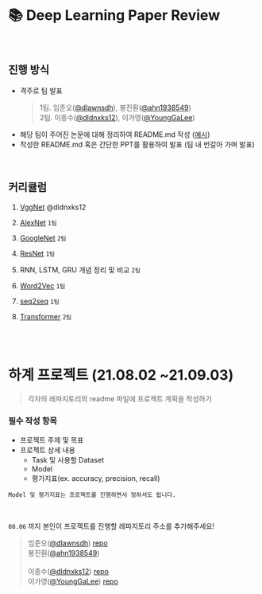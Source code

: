 # 📚 Deep Learning Paper Review

<br>

## 진행 방식

- 격주로 팀 발표
    > 1팀. 임준오([@dlawnsdh](https://github.com/dlawnsdh)), 봉진훤([@ahn1938549](https://github.com/ahn1938549)) <br>
    > 2팀. 이종수([@dldnxks12](https://github.com/dldnxks12)), 이가영([@YoungGaLee](https://github.com/YoungGaLee))
- 해당 팀이 주어진 논문에 대해 정리하여 README.md 작성 ([예시](https://github.com/Artinto/DL-Paper-Review/tree/main/ex.Transformer-XL))
- 작성한 README.md 혹은 간단한 PPT를 활용하여 발표 (팀 내 번갈아 가며 발표)


<BR>

## 커리큘럼

1. [VggNet](https://arxiv.org/abs/1409.1556) @dldnxks12
2. [AlexNet](https://papers.nips.cc/paper/2012/file/c399862d3b9d6b76c8436e924a68c45b-Paper.pdf)  `1팀`
3. [GoogleNet](https://arxiv.org/abs/1409.4842) `2팀`
4. [ResNet](https://arxiv.org/abs/1512.03385)  `1팀`

1. RNN, LSTM, GRU 개념 정리 및 비교 `2팀`
2. [Word2Vec](https://arxiv.org/pdf/1301.3781.pdf)  `1팀`
3. [seq2seq](https://arxiv.org/abs/1409.3215) `1팀`
4. [Transformer](https://arxiv.org/abs/1706.03762)  `2팀`

   
<BR><BR>
    
# 하계 프로젝트 (21.08.02 ~21.09.03)

> 각자의 레파지토리의 readme 파일에 프로젝트 계획을 작성하기
    
### 필수 작성 항목 
- 프로젝트 주제 및 목표
- 프로젝트 상세 내용
    - Task 및 사용할 Dataset
    - Model
    - 평가지표(ex. accuracy, precision, recall)
    
`Model 및 평가지표는 프로젝트를 진행하면서 정하셔도 됩니다.`
    
<br>

`08.06` 까지 본인이 프로젝트를 진행할 레파지토리 주소를 추가해주세요!
    
> 임준오([@dlawnsdh](https://github.com/dlawnsdh))  [repo](https://github.com/dlawnsdh/test/blob/main/README.md) <br>
> 봉진훤([@ahn1938549](https://github.com/ahn1938549))<br>  
> 이종수([@dldnxks12](https://github.com/dldnxks12)) [repo](https://github.com/dldnxks12/A.I/blob/37cd15f929be67c2350b9c4fc506268cdb5f7bc6/Project2/README.md) <br>
> 이가영([@YoungGaLee](https://github.com/YoungGaLee))   [repo](https://github.com/YoungGaLee/2021_summer_project/blob/main/README.md)
    
    
